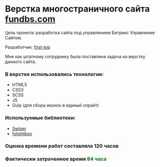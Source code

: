 # Верстка многостраничного сайта [fundbs.com](https://fundbs.com/)

Цель проекта: разработка сайта под управлением Битрикс Управление Сайтом.

Разработчик: [first-top](https://first-top.ru)  

Мне как штатному сотруднику была поставлена задача на верстку данного сайта.

### В верстке использовались технологии:
* HTML5
* CSS3
* SCSS 
* JS
* Gulp (для сбора иконок в единый спрайт)

### Используемые библиотеки:
* [Swiper](https://swiperjs.com)
* [fslightbox](https://fslightbox.com)

### Оценка времени работ составляла 120 часов

### Фактически затраченное время <span style="color: green">84 часа</span>


